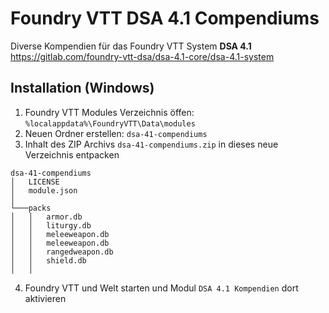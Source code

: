 # Foundry VTT DSA 4.1 Compendiums
Diverse Kompendien für das Foundry VTT System **DSA 4.1**  
https://gitlab.com/foundry-vtt-dsa/dsa-4.1-core/dsa-4.1-system

## Installation (Windows)
1. Foundry VTT Modules Verzeichnis öffen: `%localappdata%\FoundryVTT\Data\modules`
2. Neuen Ordner erstellen: `dsa-41-compendiums`
3. Inhalt des ZIP Archivs `dsa-41-compendiums.zip` in dieses neue Verzeichnis entpacken
```
dsa-41-compendiums
│   LICENSE
│   module.json    
│
└───packs
│   │   armor.db
│   │   liturgy.db
│   │   meleeweapon.db
│   │   meleeweapon.db
│   │   rangedweapon.db
│   │   shield.db
│   │   
```
4. Foundry VTT und Welt starten und Modul `DSA 4.1 Kompendien` dort aktivieren

